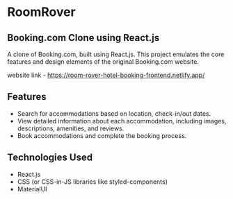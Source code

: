# RoomRover 

## Booking.com Clone using React.js

A clone of Booking.com, built using React.js. This project emulates the core features and design elements of the original Booking.com website.

website link - https://room-rover-hotel-booking-frontend.netlify.app/

## Features

- Search for accommodations based on location, check-in/out dates.
- View detailed information about each accommodation, including images, descriptions, amenities, and reviews.
- Book accommodations and complete the booking process.

## Technologies Used

- React.js
- CSS (or CSS-in-JS libraries like styled-components)
- MaterialUI
